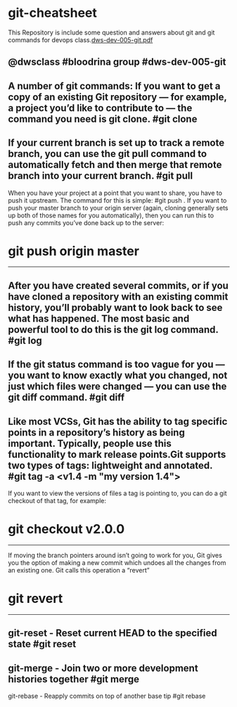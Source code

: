 # git-cheatsheet
This Repository is include some question and answers about git and git commands for devops class.[dws-dev-005-git.pdf](https://github.com/tahere-dinashi/git-cheatsheet/files/7775622/dws-dev-005-git.pdf)

@dwsclass
#bloodrina group
#dws-dev-005-git
------
A number of git commands: 
If you want to get a copy of an existing Git repository — for example, a project you’d like to
contribute to — the command you need is git clone.
#git clone <url>
------
If your current branch is set up to track a remote branch, you can use the git pull command to automatically fetch and then merge that
remote branch into your current branch.
#git pull 
------
When you have your project at a point that you want to share, you have to push it upstream. The
command for this is simple:
   #git push <remote> <branch>.
If you want to push your master branch to your origin server (again, cloning generally sets up both of those names for you automatically),
then you can run this to push any commits you’ve done back up to the server:
  # git push origin master
------
After you have created several commits, or if you have cloned a repository with an existing commit
history, you’ll probably want to look back to see what has happened. The most basic and powerful
tool to do this is the git log command.
  #git log
------
If the git status command is too vague for you — you want to know exactly what you changed, not
just which files were changed — you can use the git diff command.
  #git diff
------
Like most VCSs, Git has the ability to tag specific points in a repository’s history as being important.
Typically, people use this functionality to mark release points.Git supports two types of tags: lightweight and annotated.
  #git tag -a <v1.4 -m "my version 1.4">
------
If you want to view the versions of files a tag is pointing to, you can do a git checkout of that tag, for example: 
  # git checkout v2.0.0
------
If moving the branch pointers around isn’t going to work for you, Git gives you the option of
making a new commit which undoes all the changes from an existing one. Git calls this operation a
“revert”
  # git revert 
------
git-reset - Reset current HEAD to the specified state
  #git reset
------
git-merge - Join two or more development histories together
  #git merge
------
git-rebase - Reapply commits on top of another base tip
  #git rebase 
